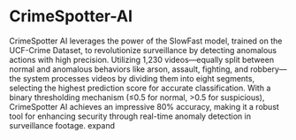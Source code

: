 # CrimeSpotter-AI
CrimeSpotter AI leverages the power of the SlowFast model, trained on the UCF-Crime Dataset, to revolutionize surveillance by detecting anomalous actions with high precision. 
Utilizing 1,230 videos—equally split between normal and anomalous behaviors like arson, assault, fighting, and robbery—the system processes videos by dividing them into eight segments, selecting the highest prediction score for accurate classification. 
With a binary thresholding mechanism (≤0.5 for normal, >0.5 for suspicious), CrimeSpotter AI achieves an impressive 80% accuracy, making it a robust tool for enhancing security through real-time anomaly detection in surveillance footage. expand
